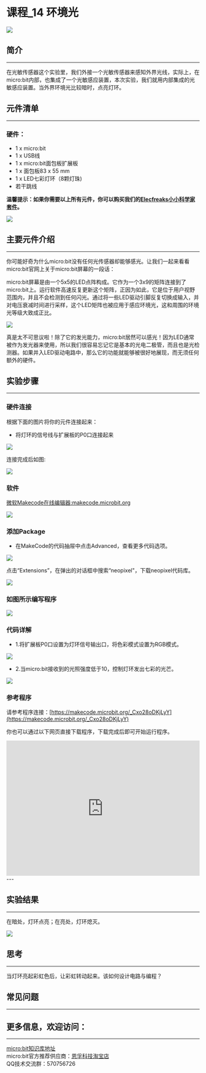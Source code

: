 # 课程_14 环境光

![](./images/NkZTTdv.jpg)  

## 简介
---
在光敏传感器这个实验里，我们外接一个光敏传感器来感知外界光线，实际上，在micro:bit内部，也集成了一个光敏感应装置，本次实验，我们就用内部集成的光敏感应装置。当外界环境光比较暗时，点亮灯环。 

## 元件清单
---
### 硬件：
- 1 x micro:bit
- 1 x USB线
- 1 x micro:bit面包板扩展板
- 1 x 面包板83 x 55 mm
- 1 x LED七彩灯环（8颗灯珠) 
- 若干跳线

**温馨提示：如果你需要以上所有元件，你可以购买我们的[Elecfreaks小小科学家套件](https://item.taobao.com/item.htm?spm=a1z10.1-c-s.w4024-17803785896.2.18dc3f94XOgpWg&id=562837851877&scene=taobao_shop)。**

![](./images/W4tseua.jpg)

## 主要元件介绍
---
你可能好奇为什么micro:bit没有任何光传感器却能够感光。让我们一起来看看micro:bit官网上关于micro:bit屏幕的一段话：

micro:bit屏幕是由一个5x5的LED点阵构成。它作为一个3x9的矩阵连接到了micro:bit上。运行软件高速反复更新这个矩阵，正因为如此，它是位于用户视野范围内，并且不会检测到任何闪光。通过将一些LED驱动引脚反复切换成输入，并对电压衰减时间进行采样，这个LED矩阵也被应用于感应环境光，这和周围的环境光等级大致成正比。

![](./images/1JzFZG3.jpg) 

真是太不可思议啦！除了它的发光能力，micro:bit居然可以感光！因为LED通常被作为发光器来使用，所以我们很容易忘记它是基本的光电二极管，而且也是光检测器。如果并入LED驱动电路中，那么它的功能就能够被很好地展现，而无须任何额外的硬件。

## 实验步骤
---
### 硬件连接
根据下面的图片将你的元件连接起来：

- 将灯环的信号线与扩展板的P0口连接起来

![](./images/fKgQRoW.jpg)

连接完成后如图:

![](./images/Hacl6BL.jpg)

### 软件

[微软Makecode在线编辑器:makecode.microbit.org](https://makecode.microbit.org/)

![](./images/JHZUvh2.png)

### 添加Package
- 在MakeCode的代码抽屉中点击Advanced，查看更多代码选项。

![](./images/smtcNoB.png)

点击“Extensions”，在弹出的对话框中搜索“neopixel"，下载neopixel代码库。

![](./images/umQwUC2.png)

### 如图所示编写程序

![](./images/AZCjDfR.png)

### 代码详解
- 1.将扩展板P0口设置为灯环信号输出口，将色彩模式设置为RGB模式。

![](./images/ZlZCHyZ.png)

- 2.当micro:bit接收到的光照强度低于10，控制灯环发出七彩的光芒。

![](./images/XoTAOIf.png)

### 参考程序
请参考程序连接：[https://makecode.microbit.org/_Cxo28oDKjLyY](https://makecode.microbit.org/_Cxo28oDKjLyY)

你也可以通过以下网页直接下载程序，下载完成后即可开始运行程序。

<div style="position:relative;height:0;padding-bottom:70%;overflow:hidden;"><iframe style="position:absolute;top:0;left:0;width:100%;height:100%;" src="https://makecode.microbit.org/#pub:_Cxo28oDKjLyY" frameborder="0" sandbox="allow-popups allow-forms allow-scripts allow-same-origin"></iframe></div>  
---

## 实验结果
---
在暗处，灯环点亮；在亮处，灯环熄灭。

![](./images/F9B9ySD.gif)


## 思考
---
当灯环亮起彩虹色后，让彩虹转动起来。该如何设计电路与编程？

## 常见问题
---
    
## 更多信息，欢迎访问：
---
[micro:bit知识库地址](https://www.elecfreaks.com/learn-cn/)    
micro:bit官方推荐供应商：[恩孚科技淘宝店](https://shop69086944.taobao.com/?spm=a230r.7195193.1997079397.2.RSthR0)  
QQ技术交流群：570756726   



